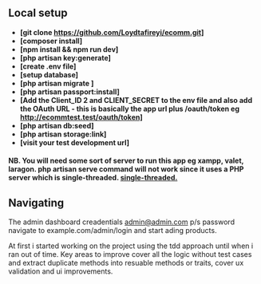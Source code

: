 

## Local setup



- **[git clone https://github.com/Loydtafireyi/ecomm.git]**
- **[composer install]**
- **[npm install && npm run dev]**
- **[php artisan key:generate]**
- **[create .env file]**
- **[setup database]**
- **[php artisan migrate ]**
- **[php artisan passport:install]**
- **[Add the Client_ID 2 and CLIENT_SECRET to the env file and also add the OAuth URL - this is basically the app url plus /oauth/token eg http://ecommtest.test/oauth/token]**
- **[php artisan db:seed]**
- **[php artisan storage:link]**
- **[visit your test development url]** 

#### NB. You will need some sort of server to run this app eg xampp, valet, laragon. php artisan serve command will not work since it uses a PHP server which is single-threaded. [single-threaded.](https://www.php.net/manual/en/features.commandline.webserver.php)



## Navigating

The admin dashboard creadentials admin@admin.com p/s password navigate to example.com/admin/login and start ading products.

At first i started working on the project using the tdd approach until when i ran out of time. 
Key areas to improve cover all the logic without test cases and extract duplicate methods into resuable methods or traits, cover ux validation and ui improvements.